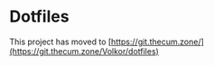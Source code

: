 # Dotfiles

This project has moved to [https://git.thecum.zone/](https://git.thecum.zone/Volkor/dotfiles)
